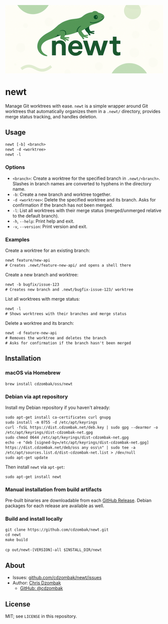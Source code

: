 ![newt logo](newt.png)

# newt

Manage Git worktrees with ease. `newt` is a simple wrapper around Git worktrees that automatically organizes them in a `.newt/` directory, provides merge status tracking, and handles deletion.

## Usage

```text
newt [-b] <branch>
newt -d <worktree>
newt -l
```

### Options

- `<branch>`: Create a worktree for the specified branch in `.newt/<branch>`. Slashes in branch names are converted to hyphens in the directory name.
- `-b`: Create a new branch and worktree together.
- `-d <worktree>`: Delete the specified worktree and its branch. Asks for confirmation if the branch has not been merged.
- `-l`: List all worktrees with their merge status (merged/unmerged relative to the default branch).
- `-h`, `--help`: Print help and exit.
- `-v`, `--version`: Print version and exit.

### Examples

Create a worktree for an existing branch:

```shell
newt feature/new-api
# Creates .newt/feature-new-api/ and opens a shell there
```

Create a new branch and worktree:

```shell
newt -b bugfix/issue-123
# Creates new branch and .newt/bugfix-issue-123/ worktree
```

List all worktrees with merge status:

```shell
newt -l
# Shows worktrees with their branches and merge status
```

Delete a worktree and its branch:

```shell
newt -d feature-new-api
# Removes the worktree and deletes the branch
# Asks for confirmation if the branch hasn't been merged
```

## Installation

### macOS via Homebrew

```shell
brew install cdzombak/oss/newt
```

### Debian via apt repository

Install my Debian repository if you haven't already:

```shell
sudo apt-get install ca-certificates curl gnupg
sudo install -m 0755 -d /etc/apt/keyrings
curl -fsSL https://dist.cdzombak.net/deb.key | sudo gpg --dearmor -o /etc/apt/keyrings/dist-cdzombak-net.gpg
sudo chmod 0644 /etc/apt/keyrings/dist-cdzombak-net.gpg
echo -e "deb [signed-by=/etc/apt/keyrings/dist-cdzombak-net.gpg] https://dist.cdzombak.net/deb/oss any oss\n" | sudo tee -a /etc/apt/sources.list.d/dist-cdzombak-net.list > /dev/null
sudo apt-get update
```

Then install `newt` via `apt-get`:

```shell
sudo apt-get install newt
```

### Manual installation from build artifacts

Pre-built binaries are downloadable from each [GitHub Release](https://github.com/cdzombak/newt/releases). Debian packages for each release are available as well.

### Build and install locally

```shell
git clone https://github.com/cdzombak/newt.git
cd newt
make build

cp out/newt-[VERSION]-all $INSTALL_DIR/newt
```

## About

- Issues: [github.com/cdzombak/newt/issues](https://github.com/cdzombak/newt/issues)
- Author: [Chris Dzombak](https://www.dzombak.com)
  - [GitHub: @cdzombak](https://www.github.com/cdzombak)

## License

MIT; see `LICENSE` in this repository.

